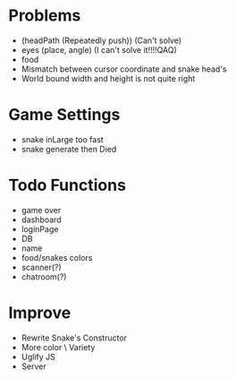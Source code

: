# Problems
- (headPath (Repeatedly push)) (Can't solve)
- eyes (place, angle)  (I can't solve it!!!!QAQ)
- food
- Mismatch between cursor coordinate and snake head's
- World bound width and height is not quite right

# Game Settings
- snake inLarge too fast
- snake generate then Died

# Todo Functions
- game over
- dashboard
- loginPage
- DB
- name
- food/snakes colors
- scanner(?)
- chatroom(?)

# Improve
- Rewrite Snake's Constructor
- More color \ Variety
- Uglify JS
- Server
